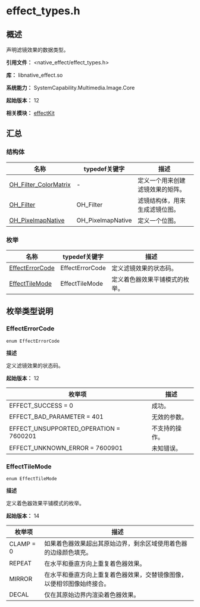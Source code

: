 # effect_types.h

<!--Kit: ArkGraphics 2D-->
<!--Subsystem: Multimedia-->
<!--Owner: @hanamaru-->
<!--Designer: @gaoweihua-->
<!--Tester: @zhaoxiaoguang2-->
<!--Adviser: @ge-yafang-->

## 概述

声明滤镜效果的数据类型。

**引用文件：** <native_effect/effect_types.h>

**库：** libnative_effect.so

**系统能力：** SystemCapability.Multimedia.Image.Core

**起始版本：** 12

**相关模块：** [effectKit](capi-effectkit.md)

## 汇总

### 结构体

| 名称 | typedef关键字 | 描述 |
| -- | -- | -- |
| [OH_Filter_ColorMatrix](capi-effectkit-oh-filter-colormatrix.md) | - | 定义一个用来创建滤镜效果的矩阵。 |
| [OH_Filter](capi-effectkit-oh-filter.md) | OH_Filter | 滤镜结构体，用来生成滤镜位图。 |
| [OH_PixelmapNative](capi-drawing-oh-pixelmapnative.md) | OH_PixelmapNative | 定义一个位图。 |

### 枚举

| 名称 | typedef关键字 | 描述 |
| -- | -- | -- |
| [EffectErrorCode](#effecterrorcode) | EffectErrorCode | 定义滤镜效果的状态码。 |
| [EffectTileMode](#effecttilemode) | EffectTileMode | 定义着色器效果平铺模式的枚举。 |

## 枚举类型说明

### EffectErrorCode

```
enum EffectErrorCode
```

**描述**

定义滤镜效果的状态码。

**起始版本：** 12

| 枚举项 | 描述 |
| -- | -- |
| EFFECT_SUCCESS = 0 | 成功。 |
| EFFECT_BAD_PARAMETER = 401 | 无效的参数。 |
| EFFECT_UNSUPPORTED_OPERATION = 7600201 | 不支持的操作。 |
| EFFECT_UNKNOWN_ERROR = 7600901 | 未知错误。 |

### EffectTileMode

```
enum EffectTileMode
```

**描述**

定义着色器效果平铺模式的枚举。

**起始版本：** 14

| 枚举项 | 描述 |
| -- | -- |
| CLAMP = 0 | 如果着色器效果超出其原始边界，剩余区域使用着色器的边缘颜色填充。 |
| REPEAT | 在水平和垂直方向上重复着色器效果。 |
| MIRROR | 在水平和垂直方向上重复着色器效果，交替镜像图像，以便相邻图像始终接合。 |
| DECAL | 仅在其原始边界内渲染着色器效果。 |


